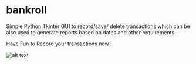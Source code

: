 # bankroll
Simple Python Tkinter GUI to record/save/ delete transactions
which can be also used to generate reports based on dates and other requirements

Have Fun to Record your transactions now ! 

![alt text](https://github.com/simonjulianl/bankroll/blob/master/image.jpg?raw=true)
